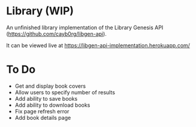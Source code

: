 # Library (WIP)

An unfinished library implementation of the Library Genesis API (https://github.com/cayb0rg/libgen-api).

It can be viewed live at https://libgen-api-implementation.herokuapp.com/

# To Do
- Get and display book covers
- Allow users to specify number of results
- Add ability to save books
- Add ability to download books
- Fix page refresh error
- Add book details page


